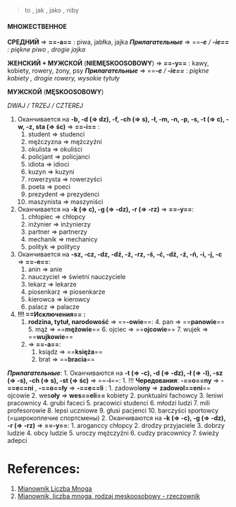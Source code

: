 > to , jak , jako , niby
#### МНОЖЕСТВЕННОЕ

**СРЕДНИЙ** => **==-a==** : piwa, jabłka, jajka
***Прилагательные*** => ==***-e** / **-ie==**  : piękne piwo , drogie jajka*

**ЖЕНСКИЙ + МУЖСКОЙ** (**NIEMĘSKOOSOBOWY**) => **==-y==** : kawy, kobiety, rowery, żony, psy
***Прилагательные*** => ==***-e** / **-ie==**  : piękne kobiety , drogie rowery, wysokie tytuły*

**МУЖСКОЙ** (**MĘSKOOSOBOWY**)

*DWAJ / TRZEJ / CZTEREJ* 

1. Оканчивается на **-b, -d (=> dz), -f, -ch (=> s), -ł, -m, -n, -p, -s, -t (=> c), -w, -z, sta (=> śc)** => **==-i==** : 
	1. student => studenci
	2. mężczyzna => mężczyźni
	3. okulista => okuliści
	4. policjant => policjanci
	5. idiota => idioci
	6. kuzyn => kuzyni
	7. rowerzysta => rowerzyści
	8. poeta => poeci
	9. prezydent => prezydenci
	10. maszynista => maszyniści
2. Оканчивается на **-k (=> c), -g (=> -dz), -r (=> -rz)** => **==-y==**:
	1. chłopiec => chłopcy
	2. inżynier => inżynierzy
	3. partner => partnerzy
	4. mechanik => mechanicy
	5. polityk => politycy
3. Оканчивается на **-sz, -cz, -dz, -dź, -ż, -rz, -ś, -ć, -dż, -ź, -ń, -i, -j, -c** => **==-e==**:
	1. anin => anie
	2. nauczyciel => świetni nauczyciele
	3. lekarz => lekarze
	4. piosenkarz => piosenkarze
	5. kierowca => kierowcy
	6. palacz => palacze 
4. **!!! ==Исключения== :** 
	1. **rodzina, tytuł, narodowość** => ==**-owie**==:
		4. pan => ==**panowie**==
		5. mąż => ==**mężowie**==
		6. ojciec => ==**ojcowie**==
		7. wujek => ==**wujkowie**==
	2. => **==-a==**:
		1. ksiądz => ==**księża**==
		2. brat => ==**bracia**==

***Прилагательные***:
	1. Оканчиваются на **-t (=> -c), -d (=> -dz), -ł (=> -l), -sz (=> -s), -ch (=> s), -st (=> śc)** => ==**-i**==:
		1. !!! **Чередования**: **-==o==ny** => **-==e==ni** , **-==o==ły** => **-==e==li** :
			1. zadowol**ony** => **zadowol==eni**== ojcowie
			2. wes**oły** => **wes==eli==** kobiety
		2. punktualni fachowcy
		3. leniwi pracownicy
		4. grubi faceci
		5. pracowici studenci
		6. młodzi ludzi
		7. mili profesorowie
		8. lepsi uczniowe
		9. głusi pacjenci
		10. barczyści sportowcy (=широкоплечие спортсмены)
	2. Оканчиваются на **-k (=> -c), -g (=> -dz), -r (=> -rz)** => **==-y==**:
		1. aroganccy chłopcy
		2. drodzy przyjaciele
		3. dobrzy ludzie
		4. obcy ludzie
		5. uroczy mężczyźni
		6. cudzy pracownicy
		7. świeży adepci


# References:

1. [Mianownik Liczba Mnoga](https://www.scribd.com/document/623951114/Mianownik-Liczba-Mnoga)
2. [Mianownik, liczba mnoga, rodzaj męskoosobowy - rzeczownik](https://www.learnclick.net/quiz/8738)

